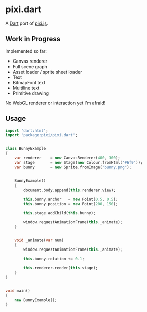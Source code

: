 pixi.dart
=========

A [Dart](https://www.dartlang.org/) port of [pixi.js](https://github.com/GoodBoyDigital/pixi.js/).


Work in Progress
----------------

Implemented so far:

* Canvas renderer
* Full scene graph
* Asset loader / sprite sheet loader
* Text
* BitmapFont text
* Multiline text
* Primitive drawing

No WebGL renderer or interaction yet I'm afraid!


Usage
-----

```dart
import 'dart:html';
import 'package:pixi/pixi.dart';


class BunnyExample
{
	var renderer	= new CanvasRenderer(400, 300);
	var stage		= new Stage(new Colour.fromHtml('#6f9'));
	var bunny		= new Sprite.fromImage("bunny.png");


	BunnyExample()
	{
		document.body.append(this.renderer.view);

		this.bunny.anchor 	= new Point(0.5, 0.5);
		this.bunny.position	= new Point(200, 150);

		this.stage.addChild(this.bunny);

		window.requestAnimationFrame(this._animate);
	}


	void _animate(var num)
	{
		window.requestAnimationFrame(this._animate);

		this.bunny.rotation += 0.1;

		this.renderer.render(this.stage);
	}
}


void main()
{
	new BunnyExample();
}
```
